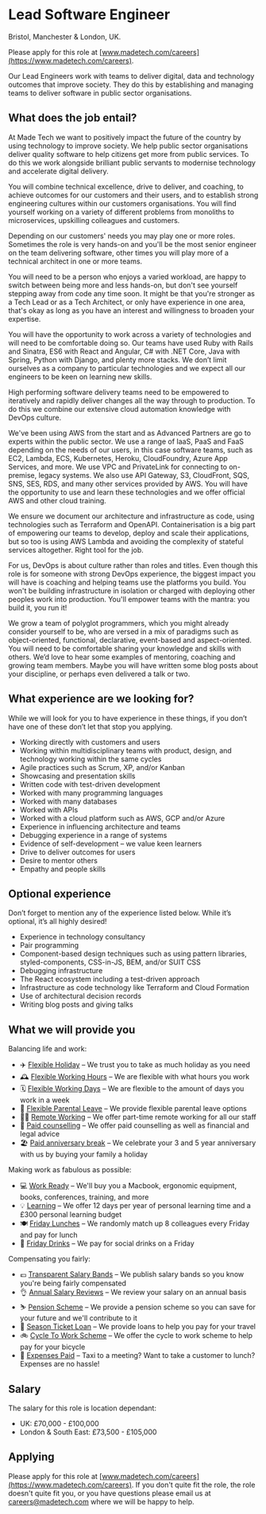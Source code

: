# Lead Software Engineer

Bristol, Manchester & London, UK.

Please apply for this role at [www.madetech.com/careers](https://www.madetech.com/careers).

Our Lead Engineers work with teams to deliver digital, data and technology outcomes that improve society. They do this by establishing and managing teams to deliver software in public sector organisations.

## What does the job entail?

At Made Tech we want to positively impact the future of the country by using technology to improve society. We help public sector organisations deliver quality software to help citizens get more from public services. To do this we work alongside brilliant public servants to modernise technology and accelerate digital delivery.

You will combine technical excellence, drive to deliver, and coaching, to achieve outcomes for our customers and their users, and to establish strong engineering cultures within our customers organisations. You will find yourself working on a variety of different problems from monoliths to microservices, upskilling colleagues and customers.

Depending on our customers' needs you may play one or more roles. Sometimes the role is very hands-on and you'll be the most senior engineer on the team delivering software, other times you will play more of a technical architect in one or more teams.

You will need to be a person who enjoys a varied workload, are happy to switch between being more and less hands-on, but don't see yourself stepping away from code any time soon. It might be that you're stronger as a Tech Lead or as a Tech Architect, or only have experience in one area, that's okay as long as you have an interest and willingness to broaden your expertise.

You will have the opportunity to work across a variety of technologies and will need to be comfortable doing so. Our teams have used Ruby with Rails and Sinatra, ES6 with React and Angular, C# with .NET Core, Java with Spring, Python with Django, and plenty more stacks. We don’t limit ourselves as a company to particular technologies and we expect all our engineers to be keen on learning new skills.

High performing software delivery teams need to be empowered to iteratively and rapidly deliver changes all the way through to production. To do this we combine our extensive cloud automation knowledge with DevOps culture.

We've been using AWS from the start and as Advanced Partners are go to experts within the public sector. We use a range of IaaS, PaaS and FaaS depending on the needs of our users, in this case software teams, such as EC2, Lambda, ECS, Kubernetes, Heroku, CloudFoundry, Azure App Services, and more. We use VPC and PrivateLink for connecting to on-premise, legacy systems. We also use API Gateway, S3, CloudFront, SQS, SNS, SES, RDS, and many other services provided by AWS. You will have the opportunity to use and learn these technologies and we offer official AWS and other cloud training.

We ensure we document our architecture and infrastructure as code, using technologies such as Terraform and OpenAPI. Containerisation is a big part of empowering our teams to develop, deploy and scale their applications, but so too is using AWS Lambda and avoiding the complexity of stateful services altogether. Right tool for the job.

For us, DevOps is about culture rather than roles and titles. Even though this role is for someone with strong DevOps experience, the biggest impact you will have is coaching and helping teams use the platforms you build. You won't be building infrastructure in isolation or charged with deploying other peoples work into production. You'll empower teams with the mantra: you build it, you run it!

We grow a team of polyglot programmers, which you might already consider yourself to be, who are versed in a mix of paradigms such as object-oriented, functional, declarative, event-based and aspect-oriented. You will need to be comfortable sharing your knowledge and skills with others. We’d love to hear some examples of mentoring, coaching and growing team members. Maybe you will have written some blog posts about your discipline, or perhaps even delivered a talk or two.

## What experience are we looking for?

While we will look for you to have experience in these things, if you don’t have one of these don’t let that stop you applying.

- Working directly with customers and users
- Working within multidisciplinary teams with product, design, and technology working within the same cycles
- Agile practices such as Scrum, XP, and/or Kanban
- Showcasing and presentation skills
- Written code with test-driven development
- Worked with many programming languages
- Worked with many databases
- Worked with APIs
- Worked with a cloud platform such as AWS, GCP and/or Azure
- Experience in influencing architecture and teams
- Debugging experience in a range of systems
- Evidence of self-development – we value keen learners
- Drive to deliver outcomes for users
- Desire to mentor others
- Empathy and people skills

## Optional experience

Don’t forget to mention any of the experience listed below. While it’s optional, it’s all highly desired!

- Experience in technology consultancy
- Pair programming
- Component-based design techniques such as using pattern libraries, styled-components, CSS-in-JS, BEM, and/or SUIT CSS
- Debugging infrastructure
- The React ecosystem including a test-driven approach
- Infrastructure as code technology like Terraform and Cloud Formation
- Use of architectural decision records
- Writing blog posts and giving talks

## What we will provide you

Balancing life and work:

* ✈️ [Flexible Holiday](../benefits/flexible_holiday.md) – We trust you to take as much holiday as you need
* 🕰️ [Flexible Working Hours](../benefits/working_hours.md) – We are flexible with what hours you work
* 🗓️ [Flexible Working Days](../benefits/flexible_working.md) – We are flexible to the amount of days you work in a week
* 👶 [Flexible Parental Leave](../guides/welfare/parental_leave.md) – We provide flexible parental leave options
* 👩‍💻 [Remote Working](../benefits/remote_working.md) – We offer part-time remote working for all our staff
* 🤗 [Paid counselling](../guides/welfare/paid_counselling.md) – We offer paid counselling as well as financial and legal advice
* 🏖️ [Paid anniversary break](../benefits/paid_anniversary_break.md) – We celebrate your 3 and 5 year anniversary with us by buying your family a holiday

Making work as fabulous as possible:

* 💻 [Work Ready](../benefits/work_ready.md) – We'll buy you a Macbook, ergonomic equipment, books, conferences, training, and more
* 💡 [Learning](../guides/learning/README.md) – We offer 12 days per year of personal learning time and a £300 personal learning budget
* 🍽️ [Friday Lunches](../benefits/friday_lunch.md) – We randomly match up 8 colleagues every Friday and pay for lunch
* 🍻 [Friday Drinks](../benefits/getting_together.md) – We pay for social drinks on a Friday

Compensating you fairly:

* 💷 [Transparent Salary Bands](../roles/README.md) – We publish salary bands so you know you're being fairly compensated
* 👌 [Annual Salary Reviews](../guides/compensation/salary_reviews.md) – We review your salary on an annual basis
* ⛷️ [Pension Scheme](../benefits/pension_scheme.md) – We provide a pension scheme so you can save for your future and we'll contribute to it
* 🚄 [Season Ticket Loan](../benefits/season_ticket_loan.md) – We provide loans to help you pay for your travel
* 🚲 [Cycle To Work Scheme](../benefits/cycle_to_work_scheme.md) – We offer the cycle to work scheme to help pay for your bicycle
* 🚕 [Expenses Paid](../guides/compensation/expenses.md) – Taxi to a meeting? Want to take a customer to lunch? Expenses are no hassle!

## Salary

The salary for this role is location dependant:

- UK: £70,000 - £100,000
- London & South East: £73,500 - £105,000

## Applying

Please apply for this role at [www.madetech.com/careers](https://www.madetech.com/careers). If you don't quite fit the role, the role doesn't quite fit you, or you have questions please email us at [careers@madetech.com](mailto:careers@madetech.com) where we will be happy to help.
